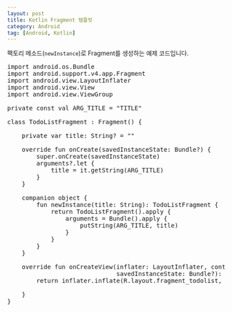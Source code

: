```yaml
---
layout: post
title: Kotlin Fragment 템플릿
category: Android
tag: [Android, Kotlin]
---
```


팩토리 메소드(`newInstance`)로 Fragment를 생성하는 예제 코드입니다.

<pre class="prettyprint">
import android.os.Bundle
import android.support.v4.app.Fragment
import android.view.LayoutInflater
import android.view.View
import android.view.ViewGroup

private const val ARG_TITLE = "TITLE"

class TodoListFragment : Fragment() {

    private var title: String? = ""

    override fun onCreate(savedInstanceState: Bundle?) {
        super.onCreate(savedInstanceState)
        arguments?.let {
            title = it.getString(ARG_TITLE)
        }
    }

    companion object {
        fun newInstance(title: String): TodoListFragment {
            return TodoListFragment().apply {
                arguments = Bundle().apply {
                    putString(ARG_TITLE, title)
                }
            }
        }
    }

    override fun onCreateView(inflater: LayoutInflater, container: ViewGroup?,
                              savedInstanceState: Bundle?): View? {
        return inflater.inflate(R.layout.fragment_todolist, container, false)

    }
}
</pre>